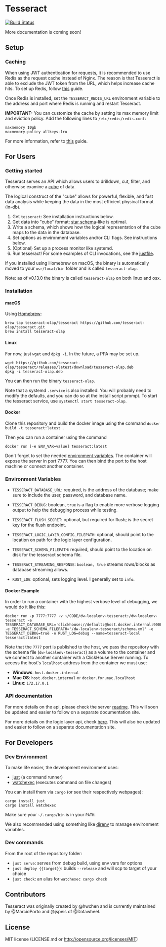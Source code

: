 # Tesseract

[![Build Status](https://travis-ci.org/tesseract-olap/tesseract.svg?branch=master)](https://travis-ci.org/tesseract-olap/tesseract)

More documentation is coming soon!

## Setup

### Caching

When using JWT authentication for requests, it is recommended to use Redis as the request cache instead of Nginx. The reason is that Tesseract is able to exclude the JWT token from the URL, which helps increase cache hits. To set up Redis, follow [this](https://www.digitalocean.com/community/tutorials/how-to-install-and-secure-redis-on-ubuntu-18-04) guide.

Once Redis is installed, set the `TESSERACT_REDIS_URL` environment variable to the address and port where Redis is running and restart Tesseract.

**IMPORTANT:** You can customize the cache by setting its max memory limit and eviction policy. Add the following lines to `/etc/redis/redis.conf`:

```
maxmemory 10gb
maxmemory-policy allkeys-lru
```

For more information, refer to [this](https://redis.io/topics/lru-cache) guide.

## For Users

### Getting started

Tesseract serves an API which allows users to drilldown, cut, filter, and otherwise examine a [cube](https://en.wikipedia.org/wiki/OLAP_cube) of data.

The logical construct of the "cube" allows for powerful, flexible, and fast data analysis while keeping the data in the most efficient physical format (in-db).

1) Get `tesseract`: See installation instructions below.
2) Get data into "cube" format: [star schema](https://en.wikipedia.org/wiki/Star_schema)-like is optimal.
3) Write a schema, which shows how the logical representation of the cube maps to the data in the database.
4) Set options as environment variables and/or CLI flags. See instructions below.
5) (Optional) Set up a process monitor like systemd.
6) Run tesseract! For some examples of CLI invocations, see the [justfile](https://github.com/hwchen/tesseract/blob/master/justfile). 

If you installed using Homebrew on macOS, the binary is automatically moved to your `usr/local/bin` folder and is called `tesseract-olap`.

Note: as of v0.13.0 the binary is called `tesseract-olap` on both linux and osx.

### Installation

#### macOS

Using [Homebrew](https://brew.sh/):

```
brew tap tesseract-olap/tesseract https://github.com/tesseract-olap/tesseract.git
brew install tesseract-olap
```

#### Linux

For now, just `wget` and `dpkg -i`. In the future, a PPA may be set up.

```
wget https://github.com/tesseract-olap/tesseract/releases/latest/download/tesseract-olap.deb
dpkg -i tesseract-olap.deb
```

You can then run the binary `tesseract-olap`.

Note that a systemd `.service` is also installed. You will probably need to modify the defaults, and you can do so at the install script prompt. To start the tesseract service, use `systemctl start tesseract-olap`.

#### Docker

Clone this repository and build the docker image using the command `docker build -t tesseract:latest .`

Then you can run a container using the command
```
docker run [-e ENV_VAR=value] tesseract:latest
```

Don't forget to set the needed [environment variables](#environment-variables). The container will expose the server in port 7777. You can then bind the port to the host machine or connect another container.

### Environment Variables
- `TESSERACT_DATABASE_URL`: required, is the address of the database; make sure to include the user, password, and database name.
- `TESSERACT_DEBUG`: boolean, `true` is a flag to enable more verbose logging output to help the debugging process while testing.
- `TESSERACT_FLUSH_SECRET`: optional, but required for flush; is the secret key for the flush endpoint.
- `TESSERACT_LOGIC_LAYER_CONFIG_FILEPATH`: optional, should point to the location on path for the logic layer configuration.
- `TESSERACT_SCHEMA_FILEPATH`: required, should point to the location on disk for the tesseract schema file.
- `TESSERACT_STREAMING_RESPONSE`: `boolean, true` streams rows/blocks as database streaming allows.

- `RUST_LOG`: optional, sets logging level. I generally set to `info`.

#### Docker Example

In order to run a container with the highest verbose level of debugging, we would do it like this:

```
docker run -p 7777:7777 -v ~/CODE/dw-localenv-tesseract:/dw-localenv-tesseract -e TESSERACT_DATABASE_URL='clickhouse://default:@host.docker.internal:9000/default' -e TESSERACT_SCHEMA_FILEPATH='/dw-localenv-tesseract/schema.xml' -e TESSERACT_DEBUG=true -e RUST_LOG=debug --name=tesseract-local tesseract:latest
```

Note that the `7777` port is published to the host, we pass the repository with the schema file (`dw-localenv-tesseract`) as a volume to the container and we connect to another container with a ClickHouse Server running. To access the host's `localhost` address from the container we must use:

* **Windows**: `host.docker.internal`
* **Mac OS**: `host.docker.internal` or `docker.for.mac.localhost`
* **Linux**: `172.17.0.1`

### API documentation

For more details on the api, please check the server [readme](https://github.com/hwchen/tesseract/blob/master/tesseract-server/README.md). This will soon be updated and easier to follow on a separate documentation site.

For more details on the logic layer api, check [here](https://github.com/hwchen/tesseract/blob/master/tesseract-server/src/logic_layer/README.md). This will also be updated and easier to follow on a separate documentation site.

## For Developers

### Dev Environment

To make life easier, the development environment uses:
- [just](https://github.com/casey/just) (a command runner)
- [watchexec](https://github.com/watchexec/watchexec) (executes command on file changes)

You can install them via `cargo` (or see their respectively webpages):
```
cargo install just
cargo install watchexec
```

Make sure your `~/.cargo/bin` is in your `PATH`.

We also recommended using something like [direnv](https://github.com/direnv/direnv) to manage environment variables.

### Dev commands
From the root of the repository folder:
- `just serve`: serves from debug build, using env vars for options
- `just deploy {{target}}`: builds `--release` and will scp to target of your choice
- `just check`: an alias for `watchexec cargo check`

## Contributors
Tesseract was originally created by @hwchen and is currently maintained by @MarcioPorto and @jspeis of @Datawheel.

## License

MIT license (LICENSE.md or http://opensource.org/licenses/MIT)

